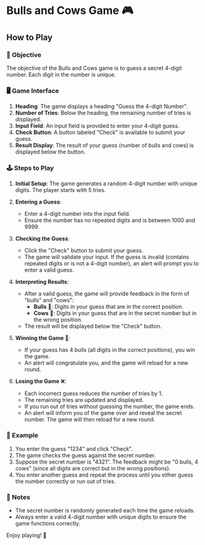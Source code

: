 # Bulls and Cows Game 🎮

## How to Play

### 🎯 Objective
The objective of the Bulls and Cows game is to guess a secret 4-digit number. Each digit in the number is unique.

### 🖥️ Game Interface
1. **Heading**: The game displays a heading "Guess the 4-digit Number".
2. **Number of Tries**: Below the heading, the remaining number of tries is displayed.
3. **Input Field**: An input field is provided to enter your 4-digit guess.
4. **Check Button**: A button labeled "Check" is available to submit your guess.
5. **Result Display**: The result of your guess (number of bulls and cows) is displayed below the button.

### 🕹️ Steps to Play
1. **Initial Setup**: The game generates a random 4-digit number with unique digits. The player starts with 5 tries.

2. **Entering a Guess**:
    - Enter a 4-digit number into the input field.
    - Ensure the number has no repeated digits and is between 1000 and 9999.

3. **Checking the Guess**:
    - Click the "Check" button to submit your guess.
    - The game will validate your input. If the guess is invalid (contains repeated digits or is not a 4-digit number), an alert will prompt you to enter a valid guess.

4. **Interpreting Results**:
    - After a valid guess, the game will provide feedback in the form of "bulls" and "cows":
        - **Bulls** 🐂: Digits in your guess that are in the correct position.
        - **Cows** 🐄: Digits in your guess that are in the secret number but in the wrong position.
    - The result will be displayed below the "Check" button.

5. **Winning the Game** 🎉:
    - If your guess has 4 bulls (all digits in the correct positions), you win the game.
    - An alert will congratulate you, and the game will reload for a new round.

6. **Losing the Game** ❌:
    - Each incorrect guess reduces the number of tries by 1.
    - The remaining tries are updated and displayed.
    - If you run out of tries without guessing the number, the game ends.
    - An alert will inform you of the game over and reveal the secret number. The game will then reload for a new round.

### 📝 Example
1. You enter the guess "1234" and click "Check".
2. The game checks the guess against the secret number.
3. Suppose the secret number is "4321". The feedback might be "0 bulls, 4 cows" (since all digits are correct but in the wrong positions).
4. You enter another guess and repeat the process until you either guess the number correctly or run out of tries.

### 📌 Notes
- The secret number is randomly generated each time the game reloads.
- Always enter a valid 4-digit number with unique digits to ensure the game functions correctly.

Enjoy playing! 🚀
